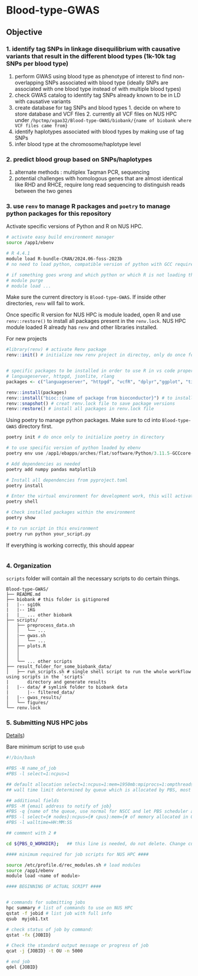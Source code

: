 # Blood-type-GWAS
## Objective
### 1. identify tag SNPs in linkage disequilibrium with causative variants that result in the different blood types (1k-10k tag SNPs per blood type) 
  1. perform GWAS using blood type as phenotype of interest to find non-overlapping SNPs associated with blood type (ideally SNPs are associated with one blood type instead of with multiple blood types)
  2. check GWAS catalog to identify tag SNPs already known to be in LD with causative variants
  3. create database for tag SNPs and blood types 
    1. decide on where to store database and VCF files
    2. currently all VCF files on NUS HPC under `/hpctmp/xgao32/Blood-type-GWAS/biobank/{name of biobank where VCF files came from}`
  4. identify haplotypes associated with blood types by making use of tag SNPs
  5. infer blood type at the chromosome/haplotype level 
### 2. predict blood group based on SNPs/haplotypes 
  1. alternate methods : multiplex Taqman PCR, sequencing
  2. potential challenges with homologous genes that are almost identical like RHD and RHCE, require long read sequencing to distinguish reads between the two genes

### 3. use `renv` to manage R packages and `poetry` to manage python packages for this repository
Activate specific versions of Python and R on NUS HPC.

```sh
# activate easy build environment manager
source /app1/ebenv

# R 4.4.1
module load R-bundle-CRAN/2024.06-foss-2023b
# no need to load python, compatible version of python with GCC required for R will be loaded automatically. Do not preload modules in .bashrc as it will not work correctly

# if something goes wrong and which python or which R is not loading the correct versions
# module purge 
# module load ... 

```

Make sure the current directory is `Blood-type-GWAS`. If inside other directories, `renv` will fail to work. 

Once specific R version for NUS HPC is module loaded, open R and use `renv::restore()` to install all packages present in the `renv.lock`. NUS HPC module loaded R already has `renv` and other libraries installed.

For new projects
```R
#library(renv) # activate Renv package
renv::init() # initialize new renv project in directoy, only do once for new directories, this will create renv.lock file and link libraries present in current R with renv


# specific packages to be installed in order to use R in vs code properly
# languageserver, httpgd, jsonlite, rlang
packages <- c("languageserver", "httpgd", "vcfR", "dplyr","ggplot", "tidyr", "manhattanly", "qqman") 

renv::install(packages)
renv::install("bioc::{name of package from bioconductor}") # to install specific bioconductor packages not on CRAN
renv::snapshot() # creat renv.lock file to save package versions
renv::restore() # install all packages in renv.lock file 

```

Using poetry to manage python packages. Make sure to cd into `Blood-type-GWAS` directory first.

```python
poetry init # do once only to initialize poetry in directory

# to use specific version of python loaded by ebenv
poetry env use /app1/ebapps/arches/flat/software/Python/3.11.5-GCCcore-13.2.0/bin/python

# Add dependencies as needed
poetry add numpy pandas matplotlib

# Install all dependencies from pyproject.toml
poetry install

# Enter the virtual environment for development work, this will activate specific environment with custom defined packages, this environment will only have packages defined from setting up poetry
poetry shell

# Check installed packages within the environment
poetry show

# to run script in this environment
poetry run python your_script.py

```

If everything is working correctly, this should appear
```
```

### 4. Organization 
`scripts` folder will contain all the necessary scripts to do certain things. 

```
Blood-type-GWAS/
├── README.md
├── biobank # this folder is gitignored
|   |-- sg10k
|   |-- 1KG
|   |__ ... other biobank
├── scripts/
│   ├── preprocess_data.sh
│   │   └── ...
│   |── gwas.sh
│   │   └── ...
│   ├── plots.R
│   │   
│   │  
│   └── ... other scripts
├── result_folder_for_some_biobank_data/
│   ├── run_scripts.sh # single shell script to run the whole workflow using scripts in the `scripts`
|       directory and generate results
|   |-- data/ # symlink folder to biobank data
|       |-- filtered_data/
|   |-- gwas_results/
│   └── figures/
└── renv.lock
```


### 5. Submitting NUS HPC jobs
[Details](https://nusit.nus.edu.sg/technus/understand-pbs-job-submission-in-hpc-cloud/))

Bare minimum script to use `qsub`
```sh
#!/bin/bash

#PBS -N name_of_job
#PBS -l select=1:ncpus=1

## default allocation select=1:ncpus=1:mem=1950mb:mpiprocs=1:ompthreads=1
## wall time limit determined by queue which is allocated by PBS, most queue 24 hours

## additional fields
#PBS -M {email address to notify of job}
#PBS -q {name of the queue, use normal for NSCC and let PBS scheduler assign queue}
#PBS -l select={# nodes}:ncpus={# cpus}:mem={# of memory allocated in Gb}gb
#PBS -l walltime=HH:MM:SS

## comment with 2 # 

cd ${PBS_O_WORKDIR};   ## this line is needed, do not delete. Change current working directory to directory where job is submitted

#### minimum required for job scripts for NUS HPC ####

source /etc/profile.d/rec_modules.sh # load modules 
source /app1/ebenv
module load <name of module>

#### BEGINNING OF ACTUAL SCRIPT ####


# commands for submitting jobs 
hpc summary # list of commands to use on NUS HPC
qstat -f jobid # list job with full info
qsub  myjob1.txt 

# check status of job by command:
qstat -fx {JOBID} 

# Check the standard output message or progress of job
qcat -j {JOBID} -t OU -n 5000 

# end job
qdel {JOBID}

```
